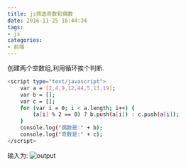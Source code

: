 ```yaml
---
title: js筛选奇数和偶数
date: 2016-11-25 16:44:34
tags:
- js
categories:
- 前端
---
```


创建两个空数组,利用循环挨个判断.
```bash
<script type="text/javascript">  
    var a = [2,4,9,12,44,5,13,19];
    var b = [];
    var c = [];
    for (var i = 0; i < a.length; i++) {    
        (a[i] % 2 == 0) ? b.push(a[i]) : c.push(a[i]);
    }
    console.log("偶数是:" + b);
    console.log("奇数是:" + c);
</script>
```
输入为:
![output](http://oj171eydn.bkt.clouddn.com/jisuan.png)
